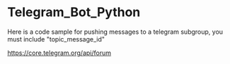 # Telegram_Bot_Python

Here is a code sample for pushing messages to a telegram subgroup, you must include "topic_message_id"

https://core.telegram.org/api/forum
